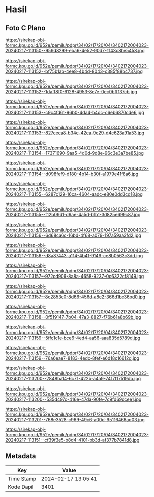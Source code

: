 # Hasil

## Foto C Plano

https://sirekap-obj-formc.kpu.go.id/952e/pemilu/pdpr/34/02/17/20/04/3402172004023-20240217-113150--959d8299-eba6-4e52-90d7-1143c8be5458.jpg

https://sirekap-obj-formc.kpu.go.id/952e/pemilu/pdpr/34/02/17/20/04/3402172004023-20240217-113152--bf75b1ab-4ee8-4b4d-8043-c385f88b4737.jpg

https://sirekap-obj-formc.kpu.go.id/952e/pemilu/pdpr/34/02/17/20/04/3402172004023-20240217-113152--1daff8f0-6128-4953-8e7e-0ec0bff137cb.jpg

https://sirekap-obj-formc.kpu.go.id/952e/pemilu/pdpr/34/02/17/20/04/3402172004023-20240217-113153--c9c4fd61-96b0-4da4-b4dc-c6eb6870cde6.jpg

https://sirekap-obj-formc.kpu.go.id/952e/pemilu/pdpr/34/02/17/20/04/3402172004023-20240217-113153--827ceea8-b34e-42ea-9e29-d4c623a91a53.jpg

https://sirekap-obj-formc.kpu.go.id/952e/pemilu/pdpr/34/02/17/20/04/3402172004023-20240217-113154--17371690-9aa5-4d0d-9d8e-96c3e3a7be85.jpg

https://sirekap-obj-formc.kpu.go.id/952e/pemilu/pdpr/34/02/17/20/04/3402172004023-20240217-113154--d098fef9-d180-4b14-b30f-a1979e41f8a6.jpg

https://sirekap-obj-formc.kpu.go.id/952e/pemilu/pdpr/34/02/17/20/04/3402172004023-20240217-113155--6287c129-16ca-4604-aadc-e80e0dd3cd18.jpg

https://sirekap-obj-formc.kpu.go.id/952e/pemilu/pdpr/34/02/17/20/04/3402172004023-20240217-113155--f12b09d1-d9ae-4a5d-b1b1-3d825e699c87.jpg

https://sirekap-obj-formc.kpu.go.id/952e/pemilu/pdpr/34/02/17/20/04/3402172004023-20240217-113156--6d68ca6c-16bd-4f68-a079-197a59aa3fd2.jpg

https://sirekap-obj-formc.kpu.go.id/952e/pemilu/pdpr/34/02/17/20/04/3402172004023-20240217-113156--d8a87443-a114-4b41-9149-ce8b0563c3dd.jpg

https://sirekap-obj-formc.kpu.go.id/952e/pemilu/pdpr/34/02/17/20/04/3402172004023-20240217-113157--972cd906-8a8a-4658-9237-0c6322cf8149.jpg

https://sirekap-obj-formc.kpu.go.id/952e/pemilu/pdpr/34/02/17/20/04/3402172004023-20240217-113157--8c2853e0-8d66-456d-a8c2-366d1bc36bd0.jpg

https://sirekap-obj-formc.kpu.go.id/952e/pemilu/pdpr/34/02/17/20/04/3402172004023-20240217-113158--0f519147-7b04-47a3-8827-f76b61a8b69b.jpg

https://sirekap-obj-formc.kpu.go.id/952e/pemilu/pdpr/34/02/17/20/04/3402172004023-20240217-113159--5ffc1c1e-bce6-4ed4-aa56-aaa835d5789d.jpg

https://sirekap-obj-formc.kpu.go.id/952e/pemilu/pdpr/34/02/17/20/04/3402172004023-20240217-113159--76a6eae7-8183-4edc-8fef-e6d18c16612d.jpg

https://sirekap-obj-formc.kpu.go.id/952e/pemilu/pdpr/34/02/17/20/04/3402172004023-20240217-113200--2848ba14-6c71-422b-a4a9-7417f17519db.jpg

https://sirekap-obj-formc.kpu.go.id/952e/pemilu/pdpr/34/02/17/20/04/3402172004023-20240217-113200--535d497c-416e-47da-90fe-7c9fd69dcee1.jpg

https://sirekap-obj-formc.kpu.go.id/952e/pemilu/pdpr/34/02/17/20/04/3402172004023-20240217-113201--768e3528-c969-49c6-a00d-95116466ad03.jpg

https://sirekap-obj-formc.kpu.go.id/952e/pemilu/pdpr/34/02/17/20/04/3402172004023-20240217-113151--cf39f3e5-b8d4-4101-bb3d-af377b7841d8.jpg


## Metadata

| Key        | Value               |
| ---------- | ------------------- |
| Time Stamp | 2024-02-17 13:05:41 |
| Kode Dapil | 3401                |



